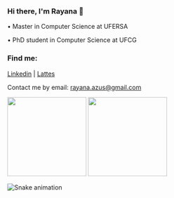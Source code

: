 ### Hi there, I'm Rayana 👋

• Master in Computer Science at UFERSA

• PhD student in Computer Science at UFCG 

### Find me: ​

<a href="https://www.linkedin.com/in/rayanasouza/">Linkedin</a> | <a href="http://lattes.cnpq.br/5509612939937053">Lattes</a>

Contact me by email: rayana.azus@gmail.com

<div>
  <img height="180cm" src="https://github-readme-stats.vercel.app/api?username=rayanarocha&show_icons=true&theme=dracula&include_all_commits=true"/>
  <img height="180cm" src="https://github-readme-stats.vercel.app/api/top-langs/?username=rayanarocha&layout=compact&langs_count=16&theme=dracula"/>
</div>

![Snake animation](https://github.com/rayanarocha/rayanarocha/blob/output/github-contribution-grid-snake.svg)

<!--
**rayanarocha/rayanarocha** is a ✨ _special_ ✨ repository because its `README.md` (this file) appears on your GitHub profile.

Here are some ideas to get you started:

- 🔭 I’m currently working on ...
- 🌱 I’m currently learning ...
- 👯 I’m looking to collaborate on ...
- 🤔 I’m looking for help with ...
- 💬 Ask me about ...
- 📫 How to reach me: ...
- 😄 Pronouns: ...
- ⚡ Fun fact: ...
-->
